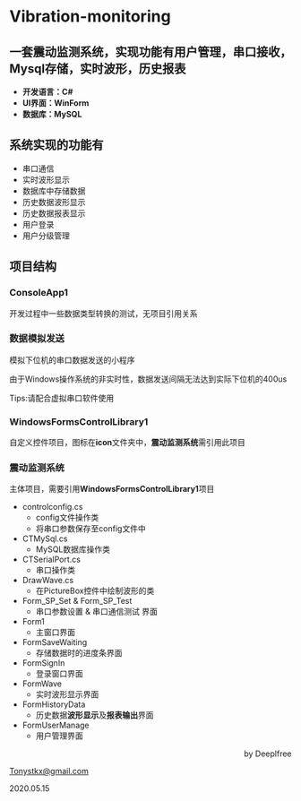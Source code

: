 # Vibration-monitoring
## 一套震动监测系统，实现功能有用户管理，串口接收，Mysql存储，实时波形，历史报表


* **开发语言：C#**
* **UI界面：WinForm**
* **数据库：MySQL**

## 系统实现的功能有
* 串口通信
* 实时波形显示
* 数据库中存储数据
* 历史数据波形显示
* 历史数据报表显示
* 用户登录
* 用户分级管理

## 项目结构

### ConsoleApp1

开发过程中一些数据类型转换的测试，无项目引用关系

### 数据模拟发送

模拟下位机的串口数据发送的小程序

由于Windows操作系统的非实时性，数据发送间隔无法达到实际下位机的400us

Tips:请配合虚拟串口软件使用

### WindowsFormsControlLibrary1

自定义控件项目，图标在**icon**文件夹中，**震动监测系统**需引用此项目

### 震动监测系统

主体项目，需要引用**WindowsFormsControlLibrary1**项目

* controlconfig.cs
  * config文件操作类
  * 将串口参数保存至config文件中
* CTMySql.cs
  * MySQL数据库操作类
* CTSerialPort.cs
  * 串口操作类
* DrawWave.cs
  * 在PictureBox控件中绘制波形的类
* Form_SP_Set & Form_SP_Test
  * 串口参数设置 & 串口通信测试 界面
* Form1
  * 主窗口界面
* FormSaveWaiting
  * 存储数据时的进度条界面
* FormSignIn
  * 登录窗口界面
* FormWave
  * 实时波形显示界面
* FormHistoryData
  * 历史数据**波形显示**及**报表输出**界面
* FormUserManage
  * 用户管理界面






<p align = "right">
by Deeplfree

Tonystkx@gmail.com

2020.05.15
</p>
